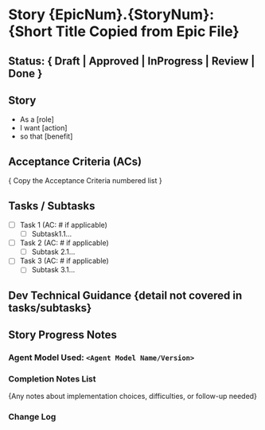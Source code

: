 # Story {EpicNum}.{StoryNum}: {Short Title Copied from Epic File}

## Status: { Draft | Approved | InProgress | Review | Done }

## Story

- As a [role]
- I want [action]
- so that [benefit]

## Acceptance Criteria (ACs)

{ Copy the Acceptance Criteria numbered list }

## Tasks / Subtasks

- [ ] Task 1 (AC: # if applicable)
  - [ ] Subtask1.1...
- [ ] Task 2 (AC: # if applicable)
  - [ ] Subtask 2.1...
- [ ] Task 3 (AC: # if applicable)
  - [ ] Subtask 3.1...

## Dev Technical Guidance {detail not covered in tasks/subtasks}

## Story Progress Notes

### Agent Model Used: `<Agent Model Name/Version>`

### Completion Notes List

{Any notes about implementation choices, difficulties, or follow-up needed}

### Change Log
